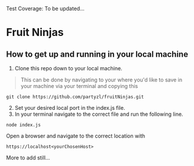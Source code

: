 Test Coverage: To be updated...
# Fruit Ninjas

## How to get up and running in your local machine

1. Clone this repo down to your local machine.  
>This can be done by navigating to your where you'd like to save in your machine via your terminal and copying this 
```
git clone https://github.com/partyzl/fruitNinjas.git
```
2. Set your desired local port in the index.js file.  
3. In your terminal navigate to the correct file and run the following line.

```
node index.js
```

Open a browser and navigate to the correct location with
```
https://localhost<yourChosenHost>
```
More to add still...
